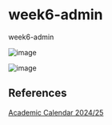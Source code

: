 # week6-admin
week6-admin

![image](https://github.com/user-attachments/assets/f51f002f-56c5-44c6-8e04-780b4de93891)

![image](https://github.com/user-attachments/assets/5575e09a-b3ee-4b2d-886f-0daa46fa2fbd)

## References

[Academic Calendar 2024/25](https://www.ul.ie/academic-registry/academic-calendars-past-future/academic-calendar-2024/25)
